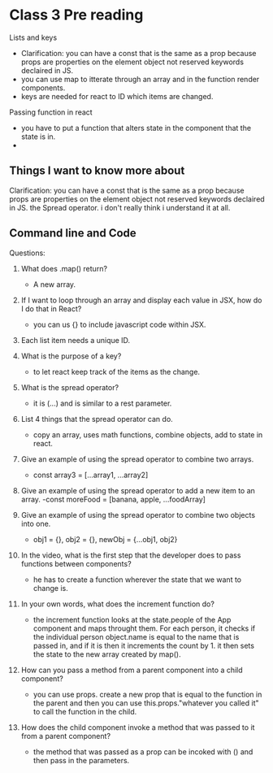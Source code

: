 # Class 3 Pre reading
Lists and keys
- Clarification: you can have a const that is the same as a prop because props are properties on the element object not reserved keywords declaired in JS.
- you can use map to itterate through an array and in the function render components.
- keys are needed for react to ID which items are changed.

Passing function in react
- you have to put a function that alters state in the component that the state is in.
-  

## Things I want to know more about
Clarification: you can have a const that is the same as a prop because props are properties on the element object not reserved keywords declaired in JS.
the Spread operator. i don't really think i understand it at all. 

## Command line and Code


Questions:
1. What does .map() return? 
   - A new array.
2. If I want to loop through an array and display each value in JSX, how do I do that in React?
   - you can us {} to include javascript code within JSX.
3. Each list item needs a unique ID.
4. What is the purpose of a key?
   - to let react keep track of the items as the change. 

1. What is the spread operator?
   - it is (...) and is similar to a rest parameter.
2. List 4 things that the spread operator can do.
   - copy an array, uses math functions, combine objects, add to state in react.
3. Give an example of using the spread operator to combine two arrays.
   -  const array3 = [...array1, ...array2]
4. Give an example of using the spread operator to add a new item to an array.
   -const moreFood = [banana, apple, ...foodArray]
5. Give an example of using the spread operator to combine two objects into one.
   - obj1 = {}, obj2 = {}, newObj = {...obj1, obj2}

1. In the video, what is the first step that the developer does to pass functions between components?
   - he has to create a function wherever the state that we want to change is. 
2. In your own words, what does the increment function do?
   - the increment function looks at the state.people of the App component and maps throught them. For each person, it checks if the individual person object.name is equal to the name that is passed in, and if it is then it increments the count by 1. it then sets the state to the new array created by map().
3. How can you pass a method from a parent component into a child component?
   - you can use props. create a new prop that is equal to the function in the parent and then you can use this.props."whatever you called it" to call the function in the child.
4. How does the child component invoke a method that was passed to it from a parent component?
   - the method that was passed as a prop can be incoked with () and then pass in the parameters. 